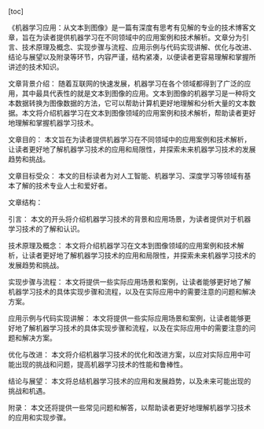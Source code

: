 
[toc]                    
                
                
《机器学习应用：从文本到图像》是一篇有深度有思考有见解的专业的技术博客文章，旨在为读者提供机器学习在不同领域中的应用案例和技术解析。文章分为引言、技术原理及概念、实现步骤与流程、应用示例与代码实现讲解、优化与改进、结论与展望以及附录等环节，内容严谨，结构紧凑，以便读者更容易理解和掌握所讲述的技术知识。

文章背景介绍：
随着互联网的快速发展，机器学习在各个领域都得到了广泛的应用，其中最具代表性的就是文本到图像的应用。文本到图像的机器学习是一种将文本数据转换为图像数据的方法，它可以帮助计算机更好地理解和分析大量的文本数据。本文将介绍机器学习在文本到图像领域的应用案例和技术解析，帮助读者更好地理解和掌握机器学习技术。

文章目的：
本文旨在为读者提供机器学习在不同领域中的应用案例和技术解析，让读者更好地了解机器学习技术的应用和局限性，并探索未来机器学习技术的发展趋势和挑战。

文章目标受众：
本文的目标读者为对人工智能、机器学习、深度学习等领域有基本了解的技术专业人士和爱好者。

文章结构：

引言：
本文的开头将介绍机器学习技术的背景和应用场景，为读者提供对于机器学习技术的了解和认识。

技术原理及概念：
本文将介绍机器学习在文本到图像领域的应用案例和技术解析，让读者更好地了解机器学习技术的应用和局限性，并探索未来机器学习技术的发展趋势和挑战。

实现步骤与流程：
本文将提供一些实际应用场景和案例，让读者能够更好地了解机器学习技术的具体实现步骤和流程，以及在实际应用中的需要注意的问题和解决方案。

应用示例与代码实现讲解：
本文将提供一些实际应用场景和案例，让读者能够更好地了解机器学习技术的具体实现步骤和流程，以及在实际应用中的需要注意的问题和解决方案。

优化与改进：
本文将介绍机器学习技术的优化和改进方案，以应对实际应用中可能出现的挑战和问题，提高机器学习技术的性能和鲁棒性。

结论与展望：
本文将总结机器学习技术的应用和发展趋势，以及未来可能出现的挑战和机遇。

附录：
本文还将提供一些常见问题和解答，以帮助读者更好地理解机器学习技术的应用和实现步骤。

